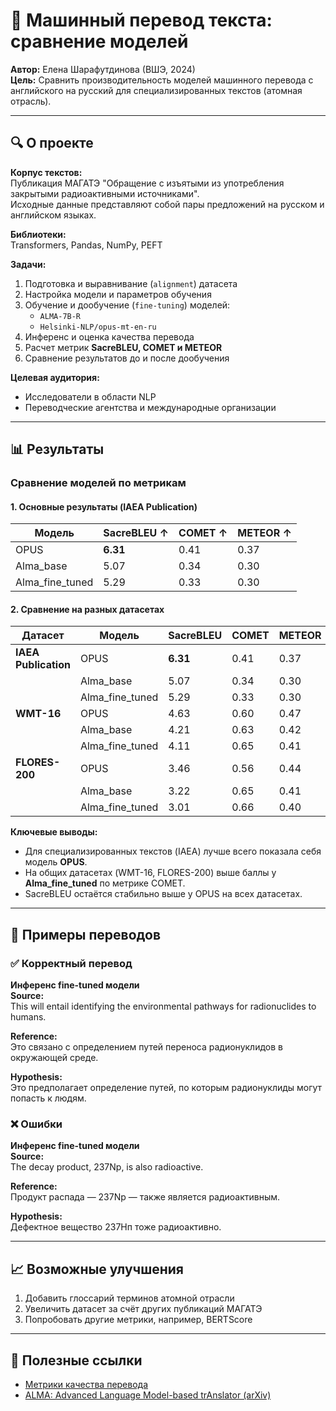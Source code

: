 # 🚀 Машинный перевод текста: сравнение моделей  
**Автор:** Елена Шарафутдинова (ВШЭ, 2024)  
**Цель:** Сравнить производительность моделей машинного перевода с английского на русский для специализированных текстов (атомная отрасль).  

---

## 🔍 О проекте  
**Корпус текстов:**  
Публикация МАГАТЭ "Обращение с изъятыми из употребления закрытыми радиоактивными источниками".  
Исходные данные представляют собой пары предложений на русском и английском языках.  

**Библиотеки:**  
Transformers, Pandas, NumPy, PEFT  

**Задачи:**  
1. Подготовка и выравнивание (`alignment`) датасета  
2. Настройка модели и параметров обучения  
3. Обучение и дообучение (`fine-tuning`) моделей:  
   - `ALMA-7B-R`  
   - `Helsinki-NLP/opus-mt-en-ru`  
4. Инференс и оценка качества перевода  
5. Расчет метрик **SacreBLEU, COMET и METEOR**  
6. Сравнение результатов до и после дообучения  

**Целевая аудитория:**  
- Исследователи в области NLP  
- Переводческие агентства и международные организации  

---

## 📊 Результаты  

### Сравнение моделей по метрикам  

#### 1. Основные результаты (IAEA Publication)  
| Модель            | SacreBLEU ↑ | COMET ↑ | METEOR ↑ |
|-------------------|------------|---------|----------|
| OPUS              | **6.31**       | 0.41    | 0.37     |
| Alma_base         | 5.07       | 0.34    | 0.30     |
| Alma_fine_tuned   | 5.29       | 0.33    | 0.30     |

#### 2. Сравнение на разных датасетах  
| Датасет       | Модель           | SacreBLEU | COMET  | METEOR |
|--------------|------------------|-----------|--------|--------|
| **IAEA Publication** | OPUS             | **6.31**      | 0.41   | 0.37   |
|              | Alma_base        | 5.07      | 0.34   | 0.30   |
|              | Alma_fine_tuned  | 5.29      | 0.33   | 0.30   |
| **WMT-16**       | OPUS             | 4.63      | 0.60   | 0.47   |
|              | Alma_base        | 4.21      | 0.63   | 0.42   |
|              | Alma_fine_tuned  | 4.11      | 0.65   | 0.41   |
| **FLORES-200**   | OPUS             | 3.46      | 0.56   | 0.44   |
|              | Alma_base        | 3.22      | 0.65   | 0.41   |
|              | Alma_fine_tuned  | 3.01      | 0.66   | 0.40   |

**Ключевые выводы:**  
- Для специализированных текстов (IAEA) лучше всего показала себя модель **OPUS**.  
- На общих датасетах (WMT-16, FLORES-200) выше баллы у **Alma_fine_tuned** по метрике COMET.  
- SacreBLEU остаётся стабильно выше у OPUS на всех датасетах.

---

## 📌 Примеры переводов  
### ✅ Корректный перевод  
**Инференс fine-tuned модели**  
**Source:**  
This will entail identifying the environmental pathways for radionuclides to humans.  

**Reference:**  
Это связано с определением путей переноса радионуклидов в окружающей среде.  

**Hypothesis:**  
Это предполагает определение путей, по которым радионуклиды могут попасть к людям.  

### ❌ Ошибки  
**Инференс fine-tuned модели**  
**Source:**  
The decay product, 237Np, is also radioactive.  

**Reference:**  
Продукт распада — 237Np — также является радиоактивным.  

**Hypothesis:**  
Дефектное вещество 237Нп тоже радиоактивно.  

---

## 📈 Возможные улучшения  
1. Добавить глоссарий терминов атомной отрасли  
2. Увеличить датасет за счёт других публикаций МАГАТЭ  
3. Попробовать другие метрики, например, BERTScore  

---

## 🔗 Полезные ссылки  
- [Метрики качества перевода](https://huggingface.co/metrics)  
- [ALMA: Advanced Language Model-based trAnslator (arXiv)](https://arxiv.org/pdf/2309.11674)  
